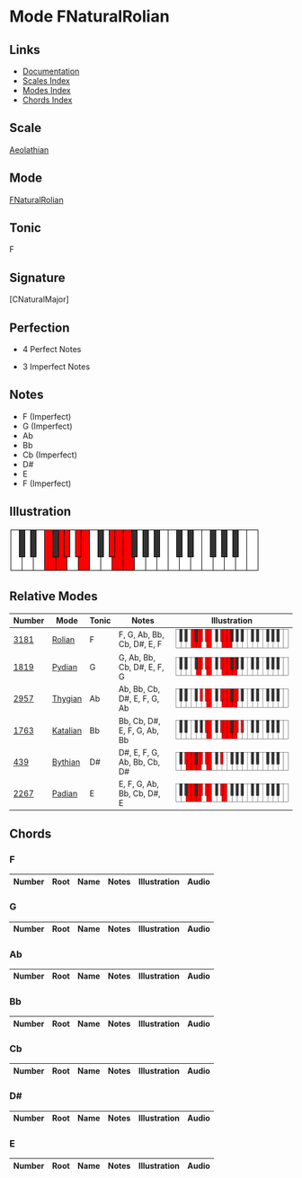 # Mode FNaturalRolian

## Links

- [Documentation](index.md)
- [Scales Index](Scales.md)
- [Modes Index](Modes.md)
- [Chords Index](Chords.md)

## Scale

[Aeolathian](ScaleAeolathian.md)

## Mode

[FNaturalRolian](ModeFNaturalRolian.md)

## Tonic

F

## Signature

[CNaturalMajor]

## Perfection

 - 4 Perfect Notes

 - 3 Imperfect Notes

## Notes

- F (Imperfect)
- G (Imperfect)
- Ab
- Bb
- Cb (Imperfect)
- D#
- E
- F (Imperfect)

## Illustration

![FNaturalRolian](ModeFNaturalRolian.png)

## Relative Modes

| Number | Mode | Tonic | Notes | Illustration |
|--------|------|-------|-------|--------------|
| [3181](https://ianring.com/musictheory/scales/3181) | [Rolian](ModeRolian.md) | F | F, G, Ab, Bb, Cb, D#, E, F | ![FNaturalRolian](ModeFNaturalRolian.png) |
| [1819](https://ianring.com/musictheory/scales/1819) | [Pydian](ModePydian.md) | G | G, Ab, Bb, Cb, D#, E, F, G | ![GNaturalPydian](ModeGNaturalPydian.png) |
| [2957](https://ianring.com/musictheory/scales/2957) | [Thygian](ModeThygian.md) | Ab | Ab, Bb, Cb, D#, E, F, G, Ab | ![AFlatThygian](ModeAFlatThygian.png) |
| [1763](https://ianring.com/musictheory/scales/1763) | [Katalian](ModeKatalian.md) | Bb | Bb, Cb, D#, E, F, G, Ab, Bb | ![BFlatKatalian](ModeBFlatKatalian.png) |
| [439](https://ianring.com/musictheory/scales/439) | [Bythian](ModeBythian.md) | D# | D#, E, F, G, Ab, Bb, Cb, D# | ![DSharpBythian](ModeDSharpBythian.png) |
| [2267](https://ianring.com/musictheory/scales/2267) | [Padian](ModePadian.md) | E | E, F, G, Ab, Bb, Cb, D#, E | ![ENaturalPadian](ModeENaturalPadian.png) |

## Chords

### F

| Number | Root | Name | Notes | Illustration | Audio |
|--------|------|------|-------|--------------|-------|

### G

| Number | Root | Name | Notes | Illustration | Audio |
|--------|------|------|-------|--------------|-------|

### Ab

| Number | Root | Name | Notes | Illustration | Audio |
|--------|------|------|-------|--------------|-------|

### Bb

| Number | Root | Name | Notes | Illustration | Audio |
|--------|------|------|-------|--------------|-------|

### Cb

| Number | Root | Name | Notes | Illustration | Audio |
|--------|------|------|-------|--------------|-------|

### D#

| Number | Root | Name | Notes | Illustration | Audio |
|--------|------|------|-------|--------------|-------|

### E

| Number | Root | Name | Notes | Illustration | Audio |
|--------|------|------|-------|--------------|-------|

